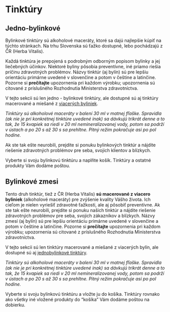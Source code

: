 Tinktúry
=========

## Jedno-bylinkové

Bylinkové tinktúry sú alkoholové maceráty, ktoré sa dajú najlepšie kúpiť na
týchto stránkach. Na trhu Slovenska sú ťažko dostupné, lebo pochádzajú z ČR
(Herba Vitalis).

Každá tinktúra je prepojená s podrobným odborným popisom bylinky a jej
liečebných účinkov. Niektoré byliny pôsobia preventívne, iné priamo riešia
príčinu zdravotných problémov. Názvy tinktúr (aj bylín) sú pre lepšiu orientáciu
primárne uvedené v slovenčine a potom v češtine a latinčine. Pozorne si
**prečítajte** upozornenia pri každom výrobku; upozornenia sú citované z
príslušného Rozhodnutia Ministerstva zdravotníctva.

V tejto sekcii sú len jedno - bylinkové tinktúry, ale dostupné sú aj tinktúry
macerované a miešané z [viacerých byliniek](/sip/zmesi).

*Tinktúry sú alkoholové maceráty v balení 30 ml v matnej fľaške. Spravidla (ak
nie je pri konkrétnej tinktúre uvedené inak) sa dávkujú trikrát denne a to tak,
že 15 kvapiek sa riedi v 20 ml nemineralizovanej vody, potom sa podrží v ústach
a po 20 s až 30 s sa prehltne. Pitný režim pokračuje asi po pol hodine.*

Ak ste tak ešte neurobili, prejdite si ponuku bylinkových tinktúr a nájdite
riešenie zdravotných problémov pre seba, svojich klientov a blízkych.

Vyberte si svoju bylinkovú tinktúru a naplňte košík. Tinktúry a ostatné produkty
Vám dodáme poštou.

## Bylinkové zmesi

Tento druh tinktúr, tiež z ČR (Herba Vitalis) **sú macerované z viacero
byliniek** (alkoholové maceráty) pre zvýšenie kvality Vášho života. Ich cieľom
je nielen vyriešiť zdravotné ťažkosti, ale aj pôsobiť preventívne. Ak ste tak
ešte neurobili, prejdite si ponuku našich tinktúr a nájdite riešenie zdravotných
problémov pre seba, svojich zákazníkov a blízkych. Názvy zmesí (aj bylín) sú pre
lepšiu orientáciu primárne uvedené v slovenčine a potom v češtine a latinčine.
Pozorne si **prečítajte** upozornenia pri každom výrobku; upozornenia sú
citované z príslušného Rozhodnutia Ministerstva zdravotníctva.

V tejto sekcii sú len tinktúry macerované a miešané z viacerých bylín, ale
dostupné sú aj [jednobylinkové tinktúry](/sip/tinktury).

*Tinktúry sú alkoholové maceráty v balení 30 ml v matnej fľaške. Spravidla (ak
nie je pri konkrétnej tinktúre uvedené inak) sa dávkujú trikrát denne a to tak,
že 15 kvapiek sa riedi v 20 ml nemineralizovanej vody, potom sa podrží v ústach
a po 20 s až 30 s sa prehltne. Pitný režim pokračuje asi po pol hodine.*

Vyberte si svoju bylinkovú tinktúru a vložte ju do košíka. Tinktúry rovnako ako
všetky iné vložené produkty do “košíka” Vám dodáme poštou na dobierku.
